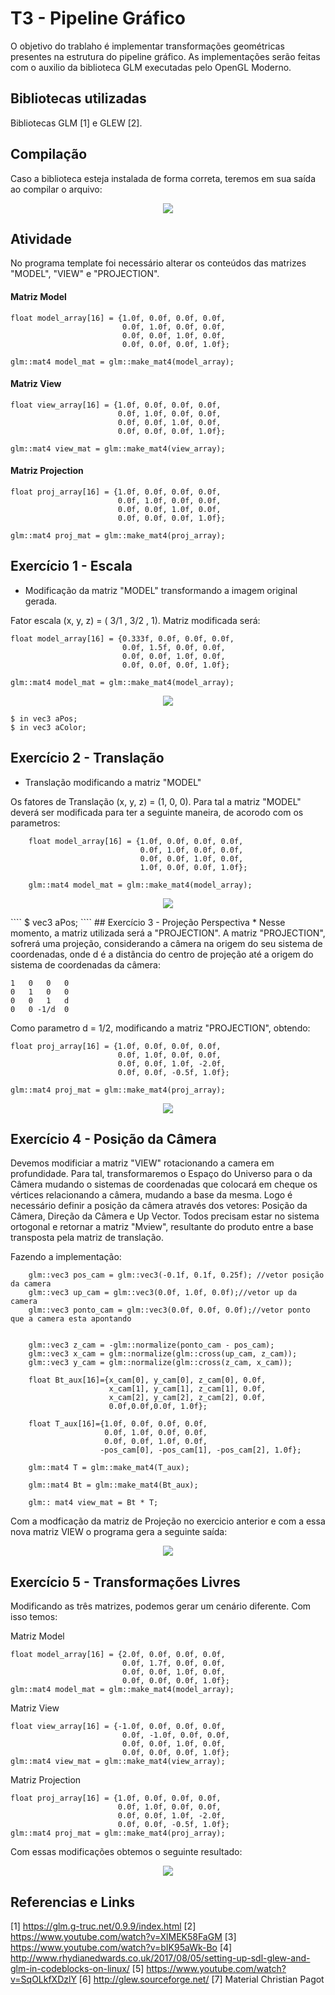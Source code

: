 # T3 -  Pipeline Gráfico

O objetivo do trablaho é implementar transformações geométricas presentes na estrutura do pipeline gráfico. As implementações serão feitas com o auxilio da biblioteca GLM executadas pelo OpenGL Moderno. 

## Bibliotecas utilizadas

Bibliotecas GLM [1] e GLEW [2]. 

## Compilação 

Caso a biblioteca esteja instalada de forma correta, teremos em sua saída ao compilar o arquivo: 

<p align="center">
  <img src="https://github.com/joseeugenio/ICG/blob/master/T3/1.png" />
</p>

## Atividade

No programa template foi necessário alterar os conteúdos das matrizes "MODEL", "VIEW" e "PROJECTION".

#### Matriz Model
````        
float model_array[16] = {1.0f, 0.0f, 0.0f, 0.0f, 
                         0.0f, 1.0f, 0.0f, 0.0f, 
                         0.0f, 0.0f, 1.0f, 0.0f, 
                         0.0f, 0.0f, 0.0f, 1.0f};
                         
glm::mat4 model_mat = glm::make_mat4(model_array);
````
#### Matriz View
````        
float view_array[16] = {1.0f, 0.0f, 0.0f, 0.0f, 
                        0.0f, 1.0f, 0.0f, 0.0f, 
                        0.0f, 0.0f, 1.0f, 0.0f, 
                        0.0f, 0.0f, 0.0f, 1.0f};
                        
glm::mat4 view_mat = glm::make_mat4(view_array);
````
#### Matriz Projection
````        
float proj_array[16] = {1.0f, 0.0f, 0.0f, 0.0f, 
                        0.0f, 1.0f, 0.0f, 0.0f, 
                        0.0f, 0.0f, 1.0f, 0.0f, 
                        0.0f, 0.0f, 0.0f, 1.0f};
                        
glm::mat4 proj_mat = glm::make_mat4(proj_array);
````


## Exercício 1 - Escala
* Modificação da matriz "MODEL" transformando a imagem original gerada.


Fator escala (x, y, z) = ( 3/1 , 3/2 , 1). Matriz modificada será:

````        
float model_array[16] = {0.333f, 0.0f, 0.0f, 0.0f, 
                         0.0f, 1.5f, 0.0f, 0.0f, 
                         0.0f, 0.0f, 1.0f, 0.0f, 
                         0.0f, 0.0f, 0.0f, 1.0f};
                         
glm::mat4 model_mat = glm::make_mat4(model_array);
````

<p align="center">
  <img src="https://github.com/joseeugenio/ICG/blob/master/T3/2.png" />
</p>

```` 
$ in vec3 aPos;
$ in vec3 aColor;
```` 

## Exercício 2 - Translação

* Translação modificando a matriz "MODEL"

Os fatores de Translação (x, y, z) = (1, 0, 0). Para tal a matriz "MODEL" deverá ser modificada para ter a seguinte maneira, de acorodo com os parametros:

````        
    float model_array[16] = {1.0f, 0.0f, 0.0f, 0.0f, 
                             0.0f, 1.0f, 0.0f, 0.0f, 
                             0.0f, 0.0f, 1.0f, 0.0f, 
                             1.0f, 0.0f, 0.0f, 1.0f};
                             
    glm::mat4 model_mat = glm::make_mat4(model_array);
````

<p align="center">
  <img src="https://github.com/joseeugenio/ICG/blob/master/T3/4.png" />
</p>
````
$ vec3 aPos;
````
## Exercício 3 - Projeção Perspectiva 
* Nesse momento, a matriz utilizada será a "PROJECTION". A matriz "PROJECTION", sofrerá uma projeção, considerando a câmera na origem do seu sistema de coordenadas, onde d é a distãncia do centro de projeção até a origem do sistema de coordenadas da câmera:

````
1   0   0   0
0   1   0   0
0   0   1   d
0   0 -1/d  0
````

Como parametro d = 1/2, modificando a matriz "PROJECTION", obtendo:

````        
float proj_array[16] = {1.0f, 0.0f, 0.0f, 0.0f, 
                        0.0f, 1.0f, 0.0f, 0.0f, 
                        0.0f, 0.0f, 1.0f, -2.0f, 
                        0.0f, 0.0f, -0.5f, 1.0f};
                        
glm::mat4 proj_mat = glm::make_mat4(proj_array);

````

<p align="center">
  <img src="https://github.com/joseeugenio/ICG/blob/master/T3/6.png" />
</p>

## Exercício 4 - Posição da Câmera

Devemos modificiar a matriz "VIEW" rotacionando a camera em profundidade. 
Para tal, transformaremos o Espaço do Universo para o da Câmera mudando o sistemas de coordenadas que colocará em cheque os vértices relacionando a câmera, mudando a base da mesma. Logo é necessário definir a posição da câmera através dos vetores: Posição da Câmera, Direção da Câmera e Up Vector. Todos precisam estar no sistema ortogonal e retornar a matriz "Mview", resultante do produto entre a base transposta pela matriz de translação.

Fazendo a implementação:


````        
    glm::vec3 pos_cam = glm::vec3(-0.1f, 0.1f, 0.25f); //vetor posição da camera
    glm::vec3 up_cam = glm::vec3(0.0f, 1.0f, 0.0f);//vetor up da camera
    glm::vec3 ponto_cam = glm::vec3(0.0f, 0.0f, 0.0f);//vetor ponto que a camera esta apontando
    
    
    glm::vec3 z_cam = -glm::normalize(ponto_cam - pos_cam);
    glm::vec3 x_cam = glm::normalize(glm::cross(up_cam, z_cam));
    glm::vec3 y_cam = glm::normalize(glm::cross(z_cam, x_cam));

    float Bt_aux[16]={x_cam[0], y_cam[0], z_cam[0], 0.0f,
                      x_cam[1], y_cam[1], z_cam[1], 0.0f,
                      x_cam[2], y_cam[2], z_cam[2], 0.0f,
                      0.0f,0.0f,0.0f, 1.0f};
                  
    float T_aux[16]={1.0f, 0.0f, 0.0f, 0.0f,   
                     0.0f, 1.0f, 0.0f, 0.0f,
                     0.0f, 0.0f, 1.0f, 0.0f,
                    -pos_cam[0], -pos_cam[1], -pos_cam[2], 1.0f};
                 
    glm::mat4 T = glm::make_mat4(T_aux);
    
    glm::mat4 Bt = glm::make_mat4(Bt_aux);
    
    glm:: mat4 view_mat = Bt * T;
````

Com a modficação da matriz de Projeção no exercicio anterior e com a essa nova matriz VIEW o programa gera a seguinte saída:


<p align="center">
  <img src= "https://github.com/joseeugenio/ICG/blob/master/T3/8.png" />
</p>


## Exercício 5 - Transformações Livres

Modificando as três matrizes, podemos gerar um cenário diferente. Com isso temos:


Matriz Model
````        
float model_array[16] = {2.0f, 0.0f, 0.0f, 0.0f, 
                         0.0f, 1.7f, 0.0f, 0.0f, 
                         0.0f, 0.0f, 1.0f, 0.0f, 
                         0.0f, 0.0f, 0.0f, 1.0f};
glm::mat4 model_mat = glm::make_mat4(model_array);
````

Matriz View
````        
float view_array[16] = {-1.0f, 0.0f, 0.0f, 0.0f, 
                         0.0f, -1.0f, 0.0f, 0.0f, 
                         0.0f, 0.0f, 1.0f, 0.0f, 
                         0.0f, 0.0f, 0.0f, 1.0f};
glm::mat4 view_mat = glm::make_mat4(view_array);
````

Matriz Projection
````        
float proj_array[16] = {1.0f, 0.0f, 0.0f, 0.0f, 
                        0.0f, 1.0f, 0.0f, 0.0f, 
                        0.0f, 0.0f, 1.0f, -2.0f, 
                        0.0f, 0.0f, -0.5f, 1.0f};
glm::mat4 proj_mat = glm::make_mat4(proj_array);
````
Com essas modificações obtemos o seguinte resultado: 

<p align="center">
  <img src="https://github.com/joseeugenio/ICG/blob/master/T3/dif.png" />
</p>

## Referencias e Links

[1] https://glm.g-truc.net/0.9.9/index.html
[2] https://www.youtube.com/watch?v=XlMEK58FaGM
[3] https://www.youtube.com/watch?v=bIK95aWk-Bo
[4] http://www.rhydianedwards.co.uk/2017/08/05/setting-up-sdl-glew-and-glm-in-codeblocks-on-linux/
[5] https://www.youtube.com/watch?v=SqOLkfXDzlY
[6] http://glew.sourceforge.net/
[7] Material Christian Pagot
